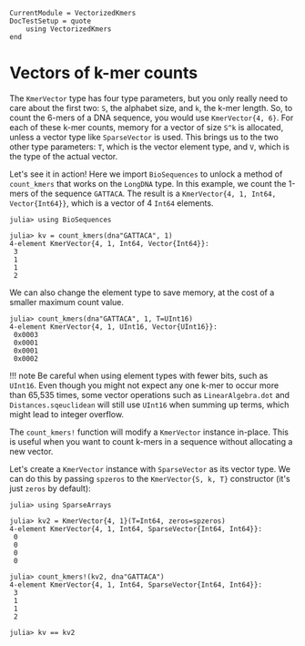 ```@meta
CurrentModule = VectorizedKmers
DocTestSetup = quote
    using VectorizedKmers
end
```

# Vectors of k-mer counts

The `KmerVector` type has four type parameters, but you only really need to care about the first two: `S`, the alphabet size, and `k`, the k-mer length. So, to count the 6-mers of a DNA sequence, you would use `KmerVector{4, 6}`. For each of these k-mer counts, memory for a vector of size `S^k` is allocated, unless a vector type like `SparseVector` is used. This brings us to the two other type parameters: `T`, which is the vector element type, and `V`, which is the type of the actual vector.

Let's see it in action! Here we import `BioSequences` to unlock a method of `count_kmers` that works on the `LongDNA` type. In this example, we count the 1-mers of the sequence `GATTACA`. The result is a `KmerVector{4, 1, Int64, Vector{Int64}}`, which is a vector of 4 `Int64` elements.

```jldoctest
julia> using BioSequences

julia> kv = count_kmers(dna"GATTACA", 1)
4-element KmerVector{4, 1, Int64, Vector{Int64}}:
 3
 1
 1
 2
```

We can also change the element type to save memory, at the cost of a smaller maximum count value.

```jldoctest
julia> count_kmers(dna"GATTACA", 1, T=UInt16)
4-element KmerVector{4, 1, UInt16, Vector{UInt16}}:
 0x0003
 0x0001
 0x0001
 0x0002
```

!!! note
    Be careful when using element types with fewer bits, such as `UInt16`. Even though you might not expect any one k-mer to occur more than 65,535 times, some vector operations such as `LinearAlgebra.dot` and `Distances.sqeuclidean` will still use `UInt16` when summing up terms, which might lead to integer overflow.

The `count_kmers!` function will modify a `KmerVector` instance in-place. This is useful when you want to count k-mers in a sequence without allocating a new vector.

Let's create a `KmerVector` instance with `SparseVector` as its vector type. We can do this by passing `spzeros` to the `KmerVector{S, k, T}` constructor (it's just `zeros` by default):

```jldoctest
julia> using SparseArrays

julia> kv2 = KmerVector{4, 1}(T=Int64, zeros=spzeros)
4-element KmerVector{4, 1, Int64, SparseVector{Int64, Int64}}:
 0
 0
 0
 0

julia> count_kmers!(kv2, dna"GATTACA")
4-element KmerVector{4, 1, Int64, SparseVector{Int64, Int64}}:
 3
 1
 1
 2

julia> kv == kv2
```